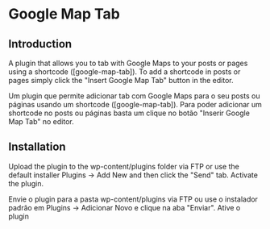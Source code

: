 Google Map Tab
==============

## Introduction ##
A plugin that allows you to tab with Google Maps to your posts or pages using a shortcode ([google-map-tab]). 
To add a shortcode in posts or pages simply click the "Insert Google Map Tab" button in the editor.

Um plugin que permite adicionar tab com Google Maps para o seu posts ou páginas usando um shortcode ([google-map-tab]). 
Para poder adicionar um shortcode no posts ou páginas basta um clique no botão "Inserir Google Map Tab" no editor.

## Installation ##
Upload the plugin to the wp-content/plugins folder via FTP or use the default installer Plugins -> Add New and then click the "Send" tab.
Activate the plugin.

Envie o plugin para a pasta wp-content/plugins via FTP ou use o instalador padrão em Plugins -> Adicionar Novo e clique na aba "Enviar".
Ative o plugin
